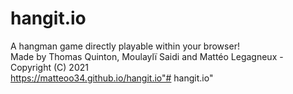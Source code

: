 # hangit.io
A hangman game directly playable within your browser!  
Made by Thomas Quinton, Moulaylï Saidi and Mattéo Legagneux - Copyright (C) 2021  
https://matteoo34.github.io/hangit.io"# hangit.io"  
